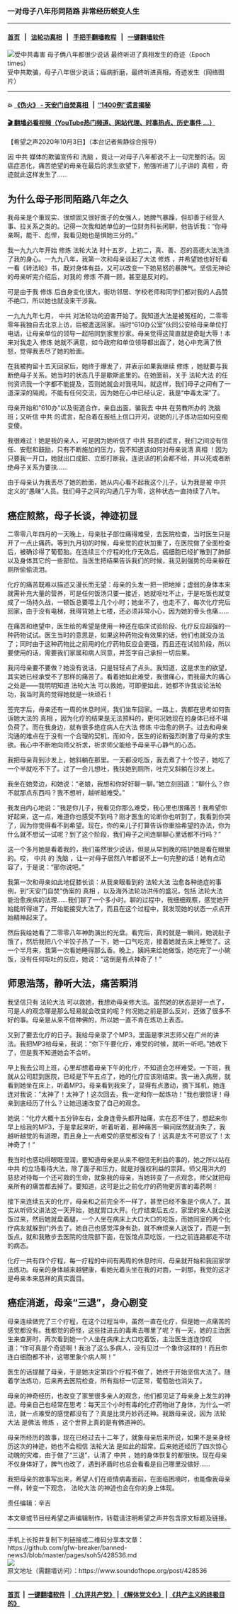 ### 一对母子八年形同陌路 非常经历蜕变人生
------------------------

#### [首页](https://github.com/gfw-breaker/banned-news3/blob/master/README.md) &nbsp;&nbsp;|&nbsp;&nbsp; [法轮功真相](https://github.com/begood0513/basic/blob/master/README.md)  &nbsp;&nbsp;|&nbsp;&nbsp; [手把手翻墙教程](https://github.com/gfw-breaker/guides/wiki)  &nbsp;&nbsp;|&nbsp;&nbsp; [一键翻墙软件](https://github.com/gfw-breaker/nogfw/blob/master/README.md)  



<div><img alt="受中共毒害 母子俩八年都很少说话 最终听进了真相发生的奇迹（Epoch times）" src="https://img.soundofhope.org/2020-10/1601770043735.jpg"/>
<br/><figcaption class="caption">
 受中共欺骗，母子八年很少说话；癌病折磨，最终听进真相，奇迹发生（网络图片）
</figcaption></div><hr/>

#### 💥 [《伪火》 - 天安门自焚真相 ](http://158.247.195.190:10000/videos/blog/weihuo.html)&nbsp; |&nbsp; [“1400例”谎言揭秘  ](http://158.247.195.190:10000/videos/blog/jiexi1400.html)

#### [ 🎬  翻墙必看视频（YouTube热门频道、网站代理、时事热点、历史事件 ...）](https://github.com/gfw-breaker/links/blob/master/banned.md)

<div><div class="Content__Wrapper sc-1bvya0-0 grZQxZ">
 <p class="meta-top">
  <span class="meta">
   【希望之声2020年10月3日】（本台记者紫静综合报导）
  </span>
 </p>
 <p style="margin-top:14px;margin-bottom:14px">
  因
  <ok href="/term/1059">
   中共
  </ok>
  媒体的欺骗宣传和
  <ok href="/term/8003">
   洗脑
  </ok>
  ，竟让一对母子八年都说不上一句完整的话。因癌症恶化，痛苦绝望的母亲在最后的求生欲望下，勉强听进了儿子讲的
  <ok href="/term/1046">
   真相
  </ok>
  ，奇迹就此这样发生了……
 </p>
 <h2>
  <strong>
   为什么母子形同陌路八年之久
  </strong>
 </h2>
 <p>
  我母亲是个重现实、很顽固又很好面子的女强人，她脾气暴躁，但却善于经营人事、拉关系之类的。记得一次我和她单位的一位财务科长闲聊，他告诉我：“你母亲啊，能干、彪悍，我看见她也是惧她三分的。”
 </p>
 <div class="AD_Embed__Wrap-sc-1xslmin-0 igMuqX module desktop">
  <div>
  </div>
 </div>
 <p>
  我一九九六年开始
  <ok href="/term/4210">
   修炼
  </ok>
  <ok href="/term/8055">
   法轮大法
  </ok>
  时十五岁，上初二，真、善、忍的高德大法洗涤了我的身心。一九九八年，我第一次和母亲谈起了大法
  <ok href="/term/4210">
   修炼
  </ok>
  ，并希望她也好好看一看《转法轮》书，既对身体有益，又可以改变一下她易怒的暴脾气。坚信无神论的母亲听完介绍后，对我的
  <ok href="/term/4210">
   修炼
  </ok>
  不屑一顾，甚至是反对的。
 </p>
 <p>
  可是由于我
  <ok href="/term/4210">
   修炼
  </ok>
  后自身变化很大，街坊邻居、学校老师和同学们都对我的人品赞不绝口，所以她也就没来干涉我。
 </p>
 <p>
  一九九九年七月，
  <ok href="/term/1059">
   中共
  </ok>
  对法轮功的迫害开始了。我知道大法是被冤枉的，二零零零年我独自去北京上访，后被遣送回家。当时“610办公室”伙同公安给母亲单位打电话，让母亲单位的领导一起陪同到家里抄家。母亲觉得这简直就是奇耻大辱！本来对我走入
  <ok href="/term/4210">
   修炼
  </ok>
  她就不满意，如今政府和单位领导都出面了，她心中充满了愤怒，觉得我丢尽了她的脸面。
 </p>
 <p>
  在我被拘留十五天回家后，她终于爆发了，并表示如果我继续
  <ok href="/term/4210">
   修炼
  </ok>
  ，她就要与我断绝母子关系。她当时的状态几乎是歇斯底里的。在她面前，关于
  <ok href="/term/8055">
   法轮大法
  </ok>
  的任何资讯我一个字都不能提及，否则她就会对我吼叫。就这样，我们母子之间有了一道深深的隔阂，不能有任何交流，因为她在心中已经认定，我是“中毒太深”了。
 </p>
 <p>
  母亲开始和“610办”以及街道合作，亲自出面，骗我去
  <ok href="/term/1059">
   中共
  </ok>
  在劳教所办的
  <ok href="/term/8003">
   洗脑
  </ok>
  班；又听信
  <ok href="/term/1059">
   中共
  </ok>
  的谎言，配合着在报纸上信口开河，说她的儿子炼功后如何变痴变傻。
 </p>
 <p>
  我很难过！她是我的亲人，可是因为她听信了
  <ok href="/term/1059">
   中共
  </ok>
  邪恶的谎言，我们之间没有信任、安慰和鼓励，只有不断施加的压力，我不知道该如何对母亲说清
  <ok href="/term/1046">
   真相
  </ok>
  ！因为只要我一开口，她就出口成脏、立即打断我，连说话的机会都不给，并以死或者断绝母子关系为要挟……
 </p>
 <p>
  由于母亲认为我丢尽了她的脸面，她从内心看不起我这个儿子，认为我是被
  <ok href="/term/1059">
   中共
  </ok>
  定义的“愚昧”人员。我们母子之间的沟通几乎为零，这种状态一直持续了八年。
 </p>
 <h2>
  <strong>
   癌症煎熬，母子长谈，神迹初显
  </strong>
 </h2>
 <p>
  二零零八年四月的一天晚上，母亲肚子部位痛得难受，去医院检查，当时医生只是开了一点止痛药。等到九月初的时候，母亲觉的症状加重了，在医院做了全面检查后，被确诊得了葡萄胎。在连续三个疗程的化疗无效后，癌细胞已经扩散到了肺部以及身体其它的一些部位。当医生把结果告诉我们的时候，我见到强势的母亲躲在厕所偷偷流泪。
 </p>
 <p>
  化疗的痛苦既难以描述又漫长而无望：母亲的头发一把一把地掉；虚弱的身体本来就需补充大量的营养，可是任何饭汤只要一接近，她就呕吐不止，于是吃饭也就变成了一场持久战，一顿饭总要喂上几个小时；她坐不了，也走不了，每次化疗完后回家，由于没有电梯，我得背她上七楼，还必须非常小心，因为她的骨头也痛……
 </p>
 <div class="AD_Embed__Wrap-sc-1xslmin-0 igMuqX module desktop">
  <div>
  </div>
 </div>
 <p>
  在痛苦和绝望中，医生给的希望是使用一种还在临床试验阶段、化疗反应超强的一种药物试试。医生当时的意思是，如果这种药物没有效果的话，他们也就没办法了；同时由于这种药物比之前用的化疗药物反应会更强，而且还在试验阶段，所以要使用的话，需要我们家属和病人同意，并签字自己承担一切后果。
 </p>
 <p>
  我问母亲要不要做？她没有说话，只是轻轻点了点头。我知道，这是求生的欲望，其实她已经承受不了那样的痛苦了。看着她如此难受，我很痛心，而我最大的痛心之处是——我明明知道
  <ok href="/term/8055">
   法轮大法
  </ok>
  可以救她，可即便如此，她都不许我谈论法轮功，我当时真的觉得她就是一块顽石！
 </p>
 <p>
  签完字后，母亲还有一周的休息时间，我们坐车回家。一路上，我都在思考如何告诉她大法的
  <ok href="/term/1046">
   真相
  </ok>
  ，因为化疗的结果是无法预料的，更何况她现在的身体已经不堪负荷了。而在我身边，就有很多绝症病人在大法
  <ok href="/term/4210">
   修炼
  </ok>
  中治愈的例子。过去和母亲沟通的难点在于没有一个合理的契机，而如今，医生的论断强烈刺激了母亲的求生欲。我心中不断地向师父祈求，祈求师父能给予母亲平心静气的心态。
 </p>
 <p>
  我把母亲背到沙发上，她斜躺在那里。一天都没吃饭，我去煮了十个饺子，她吃了一个半就吃不下了。过了一会儿想吐，我扶她到厕所，吐完又斜躺在沙发上。
 </p>
 <p>
  我坐在她旁边，和她说：“老娘，我想和你好好聊一聊。”她立刻回道：“聊什么？你不就那点东西吗？我不想听，越听越难受。”
 </p>
 <p>
  我发自内心地说：“我是你儿子，我看见你那么难受，我心里也很痛苦！我希望你好起来，这一点，难道你也感受不到吗？刚才医生的论断你也听到了，我看到你哭了，因为你觉得看不到希望。现在，你的亲儿子打算告诉你重拾希望的办法，你为什么就不想试一试呢？到了这个阶段，我们母子之间连聊聊心里话都不行吗？”
 </p>
 <p>
  这一个多月她是看着我的，我们虽然很少说话，但是从早到晚的陪护她是看在眼里的。哎，
  <ok href="/term/1059">
   中共
  </ok>
  的
  <ok href="/term/8003">
   洗脑
  </ok>
  ，让一对母子居然八年都说不上一句完整的话！她有点动容了，于是说：“那你说吧。”
 </p>
 <p>
  我第一次和母亲如此地促膝长谈：从我亲眼看到的
  <ok href="/term/8055">
   法轮大法
  </ok>
  治愈各种绝症的事例，到“天安门自焚”伪案的
  <ok href="/term/1046">
   真相
  </ok>
  ，以及海外法轮功洪传的盛况，包括
  <ok href="/term/8055">
   法轮大法
  </ok>
  能治愈疾病的法理……我们聊了一个多小时。聊的过程中，我细细观察，感觉她开始能听得进了，开始能接受大法了，而且在这个过程中，我发现她的状态一点点开始精神起来了。
 </p>
 <p>
  然后我给她看了二零零八年神韵演出的光盘。看完后，真的就是一瞬间，她说肚子饿了，然后我把八个半饺子热了一下，她一口气吃完，接着她就去床上睡觉了。这一个半月来，我第一次看她睡得那么香。晚上，姨妈来给她做饭，她吃完了一小碗饭，没有任何呕吐的反应，她说：“这倒是有点神奇了！”
 </p>
 <h2>
  <strong>
   师恩浩荡，静听大法，痛苦瞬消
  </strong>
 </h2>
 <p>
  我坚信只有
  <ok href="/term/8055">
   法轮大法
  </ok>
  可以救她，我想劝母亲修大法。虽然她的状态是好一点了，可是人的观念哪是那么轻易就会改变的呢？何况她之前是那么反对，还做了很多不好的事。母亲是从来不信神佛的，所以她一直不肯在炼功上表态。
 </p>
 <div class="AD_Embed__Wrap-sc-1xslmin-0 igMuqX module desktop">
  <div>
  </div>
 </div>
 <p>
  又到了要去化疗的日子。我给母亲录了个MP3，里面是李洪志师父在广州的讲法。我把MP3给母亲，我说：“你下午要化疗，难受的时候，就听一听吧。”她收下了，但是我不知道她会不会听。
 </p>
 <p>
  早上我去公司上班，心里却想着母亲下午的化疗，不知道会怎样难受。一下班，我就从公司赶到医院，已经是下午五点了，她的化疗应该刚结束。我一进入病房，就看到她坐在床上，听着MP3。母亲看到我来了，显得有点激动，摘下耳机，她连连对我说：“太神了！太神了！这次回去，我一定和你一起炼功！”我也很惊讶！母亲到底经历了什么？让她迅速改变了自己的观念。
 </p>
 <p>
  她说：“化疗大概十五分钟左右，全身连骨头都开始痛，实在忍不住了，想起来你早上给我的MP3，于是拿起来听，听着听着，那种痛苦一瞬间居然就消失了，我越听越觉的有道理，而且身上一点难受的感觉都没有了！这真是太不可思议了！太神奇了！”
 </p>
 <p>
  我当时也感动得眼眶湿润，要知道母亲是从来不相信无利益的事的，她之所以站在
  <ok href="/term/1059">
   中共
  </ok>
  的立场看待大法，除了面子和压力，就是对强权利益的崇拜。师父用洪大的慈悲对待每一个还可救的生命，就象我的母亲，当她转变了一点观念，师父就把母亲所有的痛苦都去掉了。要知道，这可是比之前化疗的药物更厉害的毒药啊！
 </p>
 <p>
  接下来连续五天的化疗，母亲和之前完全不一样了，甚至已经不象是个病人了。其实从听师父讲法这一天开始，她就胃口大开。化疗结束后五点，家里的亲人就会送饭过来，然后她就盘着腿，一个人坐在病床上大口大口的吃饭，而她同室的两个化疗病友就躲到门外去了。她自己也感觉浑身有劲，就不麻烦亲人送饭了，而是一到饭点，就和我散步去医院的住院部下面，在饭馆点菜吃饭，一扫之前连路都走不动的病态。
 </p>
 <p>
  化疗一共有四个疗程，每一疗程的中间有两周的休息时间，母亲就开始和我回家学法炼功。母亲的身体越来越健康，看她光着头坐在我的对面，一刹那，我觉的这才是母亲本来慈祥的真实面目。
 </p>
 <h2>
  <strong>
   癌症消逝，母亲“三退”，身心剧变
  </strong>
 </h2>
 <p>
  母亲连续做完了三个疗程，在这个过程当中，虽然一直在化疗，但是她一点痛苦的感觉都没有。我都觉的奇怪，这些挂进去的毒素去哪里了呢？有一天，她的主治医生来查房时，再次看到她一个人坐在病床上大口吃着饭，主治医生连连惊叹道：“你可真是个奇迹啊！我治了这么多病人，没有见过一个象你这样的！而且你连白细胞都不补，这哪里象个病人啊！”
 </p>
 <p>
  医生的话提醒了母亲，于是她决定第四个疗程不做了，她终于开始坚信大法了。随着学法炼功，后来再去医院检查，所有指标一切正常，葡萄胎也消失了。
 </p>
 <div class="AD_Embed__Wrap-sc-1xslmin-0 igMuqX module desktop">
  <div>
  </div>
 </div>
 <p>
  母亲的神奇经历，也改变了家里很多亲人的观念，他们都见证了母亲身上发生的神迹。母亲自己也经常在思考：每天三个小时有毒的化疗药物进了身体，为什么一听法，就一点难受的感觉都没有了？真是比灵丹妙药还神。我跟母亲说，因为
  <ok href="/term/8055">
   法轮大法
  </ok>
  是佛法
  <ok href="/term/4210">
   修炼
  </ok>
  ，这个世界上真的是有佛道神的。
 </p>
 <p>
  母亲所经历的故事，现在已经过去十二年了，就象母亲后来所说，如果不是亲身经历这次的神迹，她也不会相信
  <ok href="/term/8055">
   法轮大法
  </ok>
  是如此的超常。后来她还经历了四次惊心动魄的灾难，由于做了“三退”，认清了
  <ok href="/term/1059">
   中共
  </ok>
  ，她的身体恢复的都很快。现在母亲不仅身体好了，脾气也改了，遇到矛盾时也总会看看是自己哪里没做好……
 </p>
 <p>
  我把母亲的故事写出来，希望人们在疫情病毒面前，在面临困境时，也能像我母亲一样，转变一下观念，
  <ok href="/term/8055">
   法轮大法
  </ok>
  的神迹也会在你的身上体现。
 </p>
 <p class="meta-btm">
  责任编辑：辛吉
 </p>
 <p class="meta-btm">
  本文章或节目经希望之声编辑制作，转载请注明希望之声并包含原文标题及链接。
 </p>
</div>
</div>
<hr/>
手机上长按并复制下列链接或二维码分享本文章：<br/>
https://github.com/gfw-breaker/banned-news3/blob/master/pages/soh5/428536.md <br/>
<a href='https://github.com/gfw-breaker/banned-news3/blob/master/pages/soh5/428536.md'><img src='https://github.com/gfw-breaker/banned-news3/blob/master/pages/soh5/428536.md.png'/></a> <br/>
原文地址（需翻墙访问）：https://www.soundofhope.org/post/428536


------------------------
#### [首页](https://github.com/gfw-breaker/banned-news3/blob/master/README.md) &nbsp;|&nbsp; [一键翻墙软件](https://github.com/gfw-breaker/nogfw/blob/master/README.md) &nbsp;| [《九评共产党》](https://github.com/gfw-breaker/9ping.md/blob/master/README.md#九评之一评共产党是什么) | [《解体党文化》](https://github.com/gfw-breaker/jtdwh.md/blob/master/README.md) | [《共产主义的终极目的》](https://github.com/gfw-breaker/gczydzjmd.md/blob/master/README.md)


<img src='http://gfw-breaker.win/banned-news3/pages/soh5/428536.md' width='0px' height='0px'/>